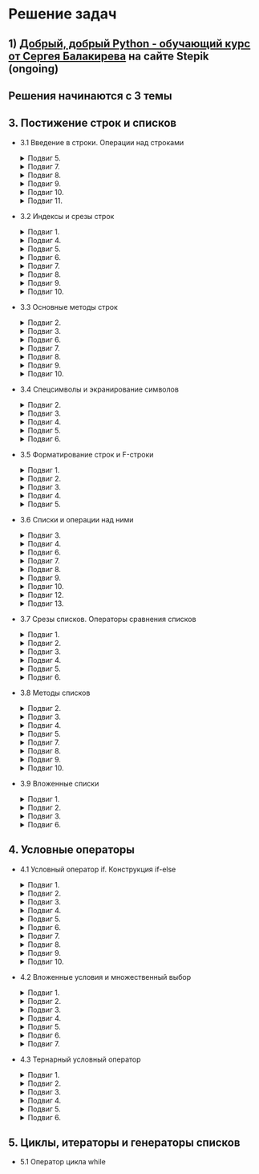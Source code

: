 # Решение задач

## 1) [__Добрый, добрый Python - обучающий курс от Сергея Балакирева__](https://stepik.org/course/100707/syllabus) на сайте Stepik (ongoing)

## Решения начинаются с 3 темы

## __3. Постижение строк и списков__
* 3.1 Введение в строки. Операции над строками
    <details>
    <summary>Подвиг 5.</summary>
    Напишите программу ввода двух строк (каждая вводится с новой строки) и их объединения в одну
    строку через пробел. Результат выведите на экран.

    ### Sample Input
    hello python
    i love you

    ### Sample Output
    hello python i love you

    [__Решение__](https://github.com/ShivaZoid/my_solutions/blob/main/stepik_by_Sergey_Balakirev/3_topic/3_1/5.py)

    </details>
    <details>
    <summary>Подвиг 7.</summary>
    Напишите программу ввода двух слов через пробел. Сформируйте новую строку, продублировав первое
    слово дважды, а второе - трижды (все слова в результирующей строке должны идти через пробел).
    Результат выведите на экран.

    Программу следует реализовать без использования F-строк, а с применением оператора дублирования
    строк.

    ### Sample Input
    hello python

    ### Sample Output
    hello hello python python python

    [__Решение__](https://github.com/ShivaZoid/my_solutions/blob/main/stepik_by_Sergey_Balakirev/3_topic/3_1/7.py)

    </details>
    <details>
    <summary>Подвиг 8.</summary>
    Выполняется считывание двух целочисленных значений в переменные a и b (вводятся в одну строчку
    через пробел). Необходимо сформировать строку вида: "Переменная a = <значение>, переменная b =
    <значение>", используя оператор конкатенации (соединения) строк. Результат выведите на экран.

    P. S. F-строки в программе не использовать.

    ### Sample Input
    2 -5

    ### Sample Output
    Переменная a = 2, переменная b = -5

    [__Решение__](https://github.com/ShivaZoid/my_solutions/blob/main/stepik_by_Sergey_Balakirev/3_topic/3_1/8.py)

    </details>
    <details>
    <summary>Подвиг 9.</summary>
    Написать программу ввода строки и формирования новой строчки вида: "Строка: <введенная строка>.
    Длина: <длина строки>". Результат сформированной строки вывести на экран.

    P. S. В программе F-строки не использовать.

    ### Sample Input
    hello Balakirev

    ### Sample Output
    Строка: hello Balakirev. Длина: 15

    [__Решение__](https://github.com/ShivaZoid/my_solutions/blob/main/stepik_by_Sergey_Balakirev/3_topic/3_1/9.py)

    </details>
    <details>
    <summary>Подвиг 10.</summary>
    Написать программу ввода двух слов (через пробел в одну строчку). Определить булевы значения для
    оператора in проверки вхождения первого слова во второе. А также для операторов ==, >, <. Все
    булевы значения объединить в одну строку через пробел и вывести на экран.

    ### Sample Input
    hello python

    ### Sample Output
    False False False True

    [__Решение__](https://github.com/ShivaZoid/my_solutions/blob/main/stepik_by_Sergey_Balakirev/3_topic/3_1/10.py)

    </details>
    <details>
    <summary>Подвиг 11.</summary>
    С клавиатуры вводятся две буквы (в одну строку через пробел). Вывести на экран следующую строку:
    "Коды: <буква1> = <код буквы1>, <буква2> = <код буквы2>"

    ### Sample Input
    a z

    ### Sample Output
    Коды: a = 97, z = 122

    [__Решение__](https://github.com/ShivaZoid/my_solutions/blob/main/stepik_by_Sergey_Balakirev/3_topic/3_1/11.py)

    </details>

* 3.2 Индексы и срезы строк
    <details>
    <summary>Подвиг 1.</summary>
    Напишите программу ввода строки и отображения на экране ее первого и последнего символа в виде
    одной строки.

    ### Sample Input
    I love Python

    ### Sample Output
    In

    [__Решение__](https://github.com/ShivaZoid/my_solutions/blob/main/stepik_by_Sergey_Balakirev/3_topic/3_2/1.py)

    </details>
    <details>
    <summary>Подвиг 4.</summary>
    Напишите программу отображения первых четырех символов из введенной строки. Будем полагать, что
    строка гарантированно длиной не менее четырех символов.

    ### Sample Input
    panda

    ### Sample Output
    pand

    [__Решение__](https://github.com/ShivaZoid/my_solutions/blob/main/stepik_by_Sergey_Balakirev/3_topic/3_2/4.py)

    </details>
    <details>
    <summary>Подвиг 5.</summary>
    Напишите программу отображения последних трех символов из введенной строки. Будем полагать, что
    строка гарантированно длиной не менее трех символов.

    ### Sample Input
    Balakirev

    ### Sample Output
    rev

    [__Решение__](https://github.com/ShivaZoid/my_solutions/blob/main/stepik_by_Sergey_Balakirev/3_topic/3_2/5.py)

    </details>
    <details>
    <summary>Подвиг 6.</summary>
    Напишите программу отображения всех символов с нечетными индексами из введенной строки.

    ### Sample Input
    Balakirev

    ### Sample Output
    aaie

    [__Решение__](https://github.com/ShivaZoid/my_solutions/blob/main/stepik_by_Sergey_Balakirev/3_topic/3_2/6.py)

    </details>
    <details>
    <summary>Подвиг 7.</summary>
    Вводятся две строки (каждая с новой строчки). Из первой строки выделить все символы с четными
    индексами, а из второй - с нечетными. Объединить строки через пробел и вывести на экран.

    ### Sample Input
    Hello

    Python

    ### Sample Output
    Hlo yhn

    [__Решение__](https://github.com/ShivaZoid/my_solutions/blob/main/stepik_by_Sergey_Balakirev/3_topic/3_2/7.py)

    </details>
    <details>
    <summary>Подвиг 8.</summary>
    Из введенной строки отобразить первые пять символов в обратном порядке. Полагается, что введенная
    строка имеет минимум пять символов.

    ### Sample Input
    abrakadabra

    ### Sample Output
    karba

    [__Решение__](https://github.com/ShivaZoid/my_solutions/blob/main/stepik_by_Sergey_Balakirev/3_topic/3_2/8.py)

    </details>
    <details>
    <summary>Подвиг 9.</summary>
    Вводятся два слова (через пробел в одной строке). Длина первого слова меньше второго. Необходимо
    обрезать второе слово до длины первого и отобразить обрезанное слово на экране.

    ### Sample Input
    Hello Balakirev

    ### Sample Output
    Balak

    [__Решение__](https://github.com/ShivaZoid/my_solutions/blob/main/stepik_by_Sergey_Balakirev/3_topic/3_2/9.py)

    </details>
    <details>
    <summary>Подвиг 10.</summary>
    Вводятся два слова (через пробел в одной строке). Длина второго слова меньше первого. Из этих слов
    выделить символы с нечетными индексами с обрезкой первого слова до длины второго. Сравнить
    полученные строки между собой на равенство и результат (True или False) вывести на экран. Задачу
    выполнять без использования условного оператора.

    ### Sample Input
    Hello Hell

    ### Sample Output
    True

    [__Решение__](https://github.com/ShivaZoid/my_solutions/blob/main/stepik_by_Sergey_Balakirev/3_topic/3_2/10.py)

    </details>
* 3.3 Основные методы строк
    <details>
    <summary>Подвиг 2.</summary>
    Вводится слово. Необходимо первую букву этого слова сделать заглавной, а остальные - малыми.
    Результат отобразить на экране.

    ### Sample Input
    HELLO

    ### Sample Output
    Hello

    [__Решение__](https://github.com/ShivaZoid/my_solutions/blob/main/stepik_by_Sergey_Balakirev/3_topic/3_3/2.py)

    </details>
    <details>
    <summary>Подвиг 3.</summary>
    Вводится строка. Необходимо определить число вхождений дефисов (-) в этой строке. На экране
    отобразить полученное число.

    ### Sample Input
    osnovnye-metody-strok

    ### Sample Output
    2

    [__Решение__](https://github.com/ShivaZoid/my_solutions/blob/main/stepik_by_Sergey_Balakirev/3_topic/3_3/3.py)

    </details>
    <details>
    <summary>Подвиг 6.</summary>
    Вводится строка. С помощью метода String.find найдите в этой строке индекс первого вхождения
    фрагмента "ra". Полученное число выведите на экран.

    ### Sample Input
    abrakadabra

    ### Sample Output
    2

    [__Решение__](https://github.com/ShivaZoid/my_solutions/blob/main/stepik_by_Sergey_Balakirev/3_topic/3_3/6.py)

    </details>
    <details>
    <summary>Подвиг 7.</summary>
    Вводится строка (слаг). Замените в этой строке все двойные дефисы (--) и тройные (---) на одинарные
    (-). Подумайте, в какой последовательности следует выполнять эти замены. Результат преобразования
    выведите на экран.

    ### Sample Input
    dobavlyaem---slagi--slug-k--url---adresam

    ### Sample Output
    dobavlyaem-slagi-slug-k-url-adresam

    [__Решение__](https://github.com/ShivaZoid/my_solutions/blob/main/stepik_by_Sergey_Balakirev/3_topic/3_3/7.py)

    </details>
    <details>
    <summary>Подвиг 8.</summary>
    Вводятся три целых положительных числа (максимум трехзначные) через пробел в одну строчку. Для
    двухзначных и однозначных чисел нужно добавить слева незначащие нули так, чтобы все числа содержали
    по три цифры. Вывести на экран полученные числа в столбик.

    ### Sample Input
    8 11 123

    ### Sample Output
    008

    011

    123

    [__Решение__](https://github.com/ShivaZoid/my_solutions/blob/main/stepik_by_Sergey_Balakirev/3_topic/3_3/8.py)

    </details>
    <details>
    <summary>Подвиг 9.</summary>
    Вводится строка, состоящая из слов, разделенных пробелом. Необходимо подсчитать число слов в этой
    строке и результат (число) отобразить на экране.

    ### Sample Input
    I love Python

    ### Sample Output
    3

    [__Решение__](https://github.com/ShivaZoid/my_solutions/blob/main/stepik_by_Sergey_Balakirev/3_topic/3_3/9.py)

    </details>
    <details>
    <summary>Подвиг 10.</summary>
    Вводится строка, состоящая из названий городов, разделенных пробелом. Необходимо преобразовать эту
    строку, чтобы названия городов шли через точку с запятой. Результат отобразить на экране.

    ### Sample Input
    Москва Тверь Казань

    ### Sample Output
    Москва;Тверь;Казань

    [__Решение__](https://github.com/ShivaZoid/my_solutions/blob/main/stepik_by_Sergey_Balakirev/3_topic/3_3/10.py)

    </details>
* 3.4 Спецсимволы и экранирование символов
    <details>
    <summary>Подвиг 2.</summary>
    Необходимо задать строку со следующим содержимым: Тема занятия "спецсимволы". И отобразить ее на
    экране (кавычки у слова спецсимволы также должны быть отображены).

    ### Sample Input
     -

    ### Sample Output
    Тема занятия "спецсимволы"

    [__Решение__](https://github.com/ShivaZoid/my_solutions/blob/main/stepik_by_Sergey_Balakirev/3_topic/3_4/2.py)

    </details>
    <details>
    <summary>Подвиг 3.</summary>
    Вводится два слова в одну строку через пробел. Поставьте между этими словами символ обратного слеша
    (вместо пробела). Результирующую строку отобразите на экране.

    P. S. Задачу реализовать без применения F-строк.

    ### Sample Input
    Hello Balakirev!

    ### Sample Output
    Hello\Balakirev!

    [__Решение__](https://github.com/ShivaZoid/my_solutions/blob/main/stepik_by_Sergey_Balakirev/3_topic/3_4/3.py)

    </details>
    <details>
    <summary>Подвиг 4.</summary>
    Вводится строка со словами, разделенными пробелом. Необходимо первый пробел заменить на одинарную
    кавычку, а все остальные - на двойные. Результирующую строку отобразить на экране.

    ### Sample Input
    My best friend is Python!

    ### Sample Output
    My'best"friend"is"Python!

    [__Решение__](https://github.com/ShivaZoid/my_solutions/blob/main/stepik_by_Sergey_Balakirev/3_topic/3_4/4.py)

    </details>
    <details>
    <summary>Подвиг 5.</summary>
    Используя raw-строки, задайте строку, содержащую этот путь к файлу:
    C:\WINDOWS\System32\drivers\etc\hosts. Результат отобразите на экране.

    ### Sample Input
    -

    ### Sample Output
    C:\WINDOWS\System32\drivers\etc\hosts

    [__Решение__](https://github.com/ShivaZoid/my_solutions/blob/main/stepik_by_Sergey_Balakirev/3_topic/3_4/5.py)

    </details>
    <details>
    <summary>Подвиг 6.</summary>
    Вводится слово. Необходимо сформировать новую строку, где введенное слово будет заключено в двойные
    кавычки. Результат выведите на экран.

    ### Sample Input
    language

    ### Sample Output
    "language"

    [__Решение__](https://github.com/ShivaZoid/my_solutions/blob/main/stepik_by_Sergey_Balakirev/3_topic/3_4/6.py)

    </details>
* 3.5 Форматирование строк и F-строки
    <details>
    <summary>Подвиг 1.</summary>
    Вводятся: имя, фамилия и возраст (целое положительное число) каждое значение с новой строки.
    Используя метод строки format, через индексы переменных необходимо сформировать строку по шаблону:
    "Уважаемый <имя> <фамилия>! Поздравляем Вас с <возраст>-летием!"

    Результат вывести на экран (без кавычек).

    ### Sample Input
    Sergey

    Balakirev

    35

    ### Sample Output
    Уважаемый Sergey Balakirev! Поздравляем Вас с 35-летием!

    [__Решение__](https://github.com/ShivaZoid/my_solutions/blob/main/stepik_by_Sergey_Balakirev/3_topic/3_5/1.py)

    </details>
    <details>
    <summary>Подвиг 2.</summary>
    Вводятся: габариты изделия (целые числа): ширина, глубина, высота - в одну строчку через пробел. С
    помощью метода format, используя ключи в качестве имен переменных, сформировать строку: "Габариты:
    <ширина> x <глубина> x <высота>". Результат вывести на экран.

    ### Sample Input
    8 11 13

    ### Sample Output
    Габариты: 8 x 11 x 13

    [__Решение__](https://github.com/ShivaZoid/my_solutions/blob/main/stepik_by_Sergey_Balakirev/3_topic/3_5/2.py)

    </details>
    <details>
    <summary>Подвиг 3.</summary>
    Вводятся: два целых числа в одну строку через пробел. С помощью F-строки отобразить их по
    возрастанию в одну строку через пробел. Результат вывести на экран.
    P. S. Реализовать программу без использования условных операторов. Подумайте, как это можно
    сделать.

    ### Sample Input
    18 11

    ### Sample Output
    11 18

    [__Решение__](https://github.com/ShivaZoid/my_solutions/blob/main/stepik_by_Sergey_Balakirev/3_topic/3_5/3.py)

    </details>
    <details>
    <summary>Подвиг 4.</summary>
    Вводится адрес (каждое значение с новой строки) в формате: город, улица, номер дома (целое число),
    номер квартиры (целое число). Сформировать строку по шаблону: "г. <город>, ул. <улица>, д. <номер
    дома>, кв. <номер квартиры>", используя F-строку. Результат вывести на экран.

    ### Sample Input
    Москва

    Воздвиженка

    9

    1

    ### Sample Output
    г. Москва, ул. Воздвиженка, д. 9, кв. 1

    [__Решение__](https://github.com/ShivaZoid/my_solutions/blob/main/stepik_by_Sergey_Balakirev/3_topic/3_5/4.py)

    </details>
    <details>
    <summary>Подвиг 5.</summary>
    Вводятся (каждое с новой строки): курс доллара (вещественное значение) и число рублей (целое число)
    для обмена рублей на доллары. Вычислить целое количество получаемых долларов (с отбрасыванием
    дробной части) и сформировать строку, используя F-строку:

    "Вы можете получить <долларов>$ за <число рублей> рублей по курсу <курс доллара>".
    Вывести результат на экран (без кавычек).

    ### Sample Input
    73.54

    1000

    ### Sample Output
    Вы можете получить 13$ за 1000 рублей по курсу 73.54

    [__Решение__](https://github.com/ShivaZoid/my_solutions/blob/main/stepik_by_Sergey_Balakirev/3_topic/3_5/5.py)

    </details>
* 3.6 Списки и операции над ними
	<details>
    <summary>Подвиг 3.</summary>
    Вводятся три целых числа в одну строку через пробел. Сформируйте список lst, хранящий эти значения
    в порядке их ввода. Результат выведите на экран

    ### Sample Input
    8 11 3

    ### Sample Output
    [8, 11, 3]

    [__Решение__](https://github.com/ShivaZoid/my_solutions/blob/main/stepik_by_Sergey_Balakirev/3_topic/3_6/3.py)

    </details>
    <details>
    <summary>Подвиг 4.</summary>
    Вводятся названия городов в одну строчку через пробел. На основе этой строки формируется список с
    помощью команды: cities = input().split()
    Необходимо проверить, присутствует ли в этом списке город "Москва". Вывести на экран True, если
    присутствует и False - в противном случае. Решить эту задачу следует без использования условного
    оператора.

    ### Sample Input
    Тверь Уфа Москва Казань

    ### Sample Output
    True

    [__Решение__](https://github.com/ShivaZoid/my_solutions/blob/main/stepik_by_Sergey_Balakirev/3_topic/3_6/4.py)

    </details>
    <details>
    <summary>Подвиг 6.</summary>
    Вводятся названия городов в одну строчку через пробел. На основе этой строки формируется список с
    помощью команды: cities = input().split()
    Необходимо вывести значение последнего элемента этого списка на экран.

    ### Sample Input
    Москва Питер Уфа Казань Владимир

    ### Sample Output
    Владимир

    [__Решение__](https://github.com/ShivaZoid/my_solutions/blob/main/stepik_by_Sergey_Balakirev/3_topic/3_6/6.py)

    </details>
    <details>
    <summary>Подвиг 7.</summary>
    Вводятся оценки студента (целые числа от 2 до 5) в одну строчку через пробел. На основе введенной
    строки формируется список командой: marks = list(map(int, input().split()))
    Необходимо вычислить средний балл и вывести его на экран с точностью до десятых (один знак после
    запятой).

    ### Sample Input
    3 3 2 4 4 5 4 3 2

    ### Sample Output
    3.3

    [__Решение__](https://github.com/ShivaZoid/my_solutions/blob/main/stepik_by_Sergey_Balakirev/3_topic/3_6/7.py)

    </details>
    <details>
    <summary>Подвиг 8.</summary>
    Вводится информация по книге (каждое значение с новой строки): название, автор, число страниц
    (целое число), цена (вещественное число). На основе этих данных формируется список book с
    элементами в порядке их ввода. Затем, из этого списка необходимо удалить 3-й элемент (число
    страниц),в качестве автора записать "Пушкин" и цену увеличить в 2 раза. Результат вывести на экран.

    ### Sample Input
    Мастер и Маргарита

    Булгаков

    233

    435.45

    ### Sample Output
    ['Мастер и Маргарита', 'Пушкин', 870.9]

    [__Решение__](https://github.com/ShivaZoid/my_solutions/blob/main/stepik_by_Sergey_Balakirev/3_topic/3_6/8.py)

    </details>
    <details>
    <summary>Подвиг 9.</summary>
    Вводится число новых подписчиков канала по дням в одну строку через пробел. На основе введенной
    строки необходимо сформировать список из целых чисел. Затем, вывести на экран максимальное,
    минимальное и суммарное значения этого списка через пробел.

    ### Sample Input
    52 65 64 54 68 59 42 63

    ### Sample Output
    68 42 467

    [__Решение__](https://github.com/ShivaZoid/my_solutions/blob/main/stepik_by_Sergey_Balakirev/3_topic/3_6/9.py)

    </details>
    <details>
    <summary>Подвиг 10.</summary>
    Вводится число новых подписчиков канала по дням в одну строку через пробел. На основе введенной
    строки необходимо сформировать список lst из целых чисел. Требуется отсортировать элементы этого
    списка по убыванию и результат вывести на экран.

    ### Sample Input
    52 65 64 54 68 59 42 63

    ### Sample Output
    68 65 64 63 59 54 52 42

    [__Решение__](https://github.com/ShivaZoid/my_solutions/blob/main/stepik_by_Sergey_Balakirev/3_topic/3_6/10.py)

    </details>
    <details>
    <summary>Подвиг 12.</summary>
    Вводятся названия городов в одну строку через пробел. На основе этой строки необходимо создать
    список lst и добавить его в конец следующего списка: cities = ["Москва", "Тверь", "Вологда"]

    Вывести результат на экран

    ### Sample Input
    Уфа Казань Севастополь

    ### Sample Output
    Москва Тверь Вологда Уфа Казань Севастополь

    [__Решение__](https://github.com/ShivaZoid/my_solutions/blob/main/stepik_by_Sergey_Balakirev/3_topic/3_6/12.py)

    </details>
    <details>
    <summary>Подвиг 13.</summary>
    Вводятся названия городов в одну строку через пробел. На основе этой строки необходимо создать
    список lst и добавить его в начало другого списка: cities = ["Москва", "Тверь", "Вологда"]

    Вывести результат на экран

    ### Sample Input
    Уфа Казань Севастополь

    ### Sample Output
    Уфа Казань Севастополь Москва Тверь Вологда

    [__Решение__](https://github.com/ShivaZoid/my_solutions/blob/main/stepik_by_Sergey_Balakirev/3_topic/3_6/13.py)

    </details>
* 3.7 Срезы списков. Операторы сравнения списков
    <details>
    <summary>Подвиг 1.</summary>
    Имеется список числа просмотров видео по дням:
    v = [1205, 1101, 1434, 1320, 923, 874]

    Необходимо выбрать из него первые три значения (используя срезы) и вывести результат на экран.

    ### Sample Input
    -

    ### Sample Output
    [1205, 1101, 1434]

    [__Решение__](https://github.com/ShivaZoid/my_solutions/blob/main/stepik_by_Sergey_Balakirev/3_topic/3_7/1.py)

    </details>
    <details>
    <summary>Подвиг 2.</summary>
    Имеется список числа просмотров видео по дням:
    v = [1205, 1101, 1434, 1320, 923, 874]

    Необходимо выбрать из него последние четыре значения (используя срезы) и вывести результат на
    экран.

    ### Sample Input
    -

    ### Sample Output
    [1434, 1320, 923, 874]

    [__Решение__](https://github.com/ShivaZoid/my_solutions/blob/main/stepik_by_Sergey_Balakirev/3_topic/3_7/2.py)

    </details>
    <details>
    <summary>Подвиг 3.</summary>
    Имеется список городов:
    c = ["Москва", "Ульяновск", "Самара", "Тверь", "Вологда", "Омск", "Уфа"]

    Необходимо с помощью срезов выбрать из него города через один (начиная с первого) и результат
    вывести на экран.

    ### Sample Input
    -

    ### Sample Output
    ['Москва', 'Самара', 'Вологда', 'Уфа']

    [__Решение__](https://github.com/ShivaZoid/my_solutions/blob/main/stepik_by_Sergey_Balakirev/3_topic/3_7/3.py)

    </details>
    <details>
    <summary>Подвиг 4.</summary>
    Имеется список городов:
    c = ["Москва", "Ульяновск", "Самара", "Тверь", "Вологда", "Омск", "Уфа"]

    Необходимо с помощью срезов выбрать из него города через один (начиная со второго) и результат
    вывести на экран.

    ### Sample Input
    -

    ### Sample Output
    ['Ульяновск', 'Тверь', 'Омск']

    [__Решение__](https://github.com/ShivaZoid/my_solutions/blob/main/stepik_by_Sergey_Balakirev/3_topic/3_7/4.py)

    </details>
    <details>
    <summary>Подвиг 5.</summary>
    Имеется список с оценками студента:
    m = [2, 3, 5, 5, 2, 2, 3, 3, 4, 5, 4, 4]

    Необходимо с помощью срезов выбрать элементы с 3-го по 7-й (включительно) и вывести их на экран в
    обратном порядке.

    ### Sample Input
    -

    ### Sample Output
    [3, 2, 2, 5, 5]

    [__Решение__](https://github.com/ShivaZoid/my_solutions/blob/main/stepik_by_Sergey_Balakirev/3_topic/3_7/5.py)

    </details>
    <details>
    <summary>Подвиг 6.</summary>
    Имеется список с оценками студента:
    m = [2, 3, 5, 5, 2, 2, 3, 3, 4, 5, 4, 4]

    Необходимо с помощью срезов выбрать элементы через один, начиная с последнего, и вывести результат
    на экран.

    ### Sample Input
    -

    ### Sample Output
    [4, 5, 3, 2, 5, 3]

    [__Решение__](https://github.com/ShivaZoid/my_solutions/blob/main/stepik_by_Sergey_Balakirev/3_topic/3_7/6.py)

    </details>
* 3.8 Методы списков
    <details>
    <summary>Подвиг 2.</summary>
    Вводится строка из целых чисел через пробел. Если первое число не равно последнему, то нужно
    добавить значение True, а иначе - значение False. Результирующий список вывести на экран.

    Реализовать задачу без использования условных операторов.

    ### Sample Input
    8 12 2 -10 6

    ### Sample Output
    8 12 2 -10 6 True

    [__Решение__](https://github.com/ShivaZoid/my_solutions/blob/main/stepik_by_Sergey_Balakirev/3_topic/3_8/2.py)

    </details>
    <details>
    <summary>Подвиг 3.</summary>
    Имеется список городов:
    cities = ["Москва", "Казань", "Ярославль"]

    Необходимо вставить во вторую позицию этого списка строку "Ульяновск" и вывести список.

    ### Sample Input
    -

    ### Sample Output
    Москва Ульяновск Казань Ярославль

    [__Решение__](https://github.com/ShivaZoid/my_solutions/blob/main/stepik_by_Sergey_Balakirev/3_topic/3_8/3.py)

    </details>
    <details>
    <summary>Подвиг 4.</summary>
    Вводится строка с номером телефона в формате:
    +7(xxx)xxx-xx-xx

    Необходимо преобразовать ее в список lst (посимвольно, то есть, элементами списка будут являться
    отдельные символы строки). Затем, удалить первый '+', число 7 заменить на 8 и убрать дефисы.
    Отобразить полученный список на экран

    ### Sample Input
    +7(912)123-45-67

    ### Sample Output
    8(912)1234567

    [__Решение__](https://github.com/ShivaZoid/my_solutions/blob/main/stepik_by_Sergey_Balakirev/3_topic/3_8/4.py)

    </details>
    <details>
    <summary>Подвиг 5.</summary>
    В одну строчку через пробел вводятся: имя, отчество и фамилия. Необходимо представить эти данные в
    виде новой строки в формате: Фамилия И.О. (Например, Сергей Михайлович Балакирев -> Балакирев
    С.М.).

    ### Sample Input
    Сергей Михайлович Балакирев

    ### Sample Output
    Балакирев С.М.

    [__Решение__](https://github.com/ShivaZoid/my_solutions/blob/main/stepik_by_Sergey_Balakirev/3_topic/3_8/5.py)

    </details>
    <details>
    <summary>Подвиг 7.</summary>
    Вводятся целые числа в одну строчку через пробел (не менее четырех). Необходимо найти три
    наименьших числа в этой последовательности чисел и вывести их на экран в порядке возрастания.

    Реализовать программу без использования условного оператора.

    ### Sample Input
    8 11 -5 10 -1 0 7

    ### Sample Output
    -5 -1 0

    [__Решение__](https://github.com/ShivaZoid/my_solutions/blob/main/stepik_by_Sergey_Balakirev/3_topic/3_8/7.py)

    </details>
    <details>
    <summary>Подвиг 8.</summary>
    Вводятся целые числа в одну строчку через пробел. Необходимо преобразовать их в список lst , затем,
    удалить последнее значение и если оно нечетное, то в список (в конец) добавить True, иначе - False.

    Реализовать программу без использования условного оператора.

    ### Sample Input
    8 11 0 3 5 6

    ### Sample Output
    8 11 0 3 5 False

    [__Решение__](https://github.com/ShivaZoid/my_solutions/blob/main/stepik_by_Sergey_Balakirev/3_topic/3_8/8.py)

    </details>
    <details>
    <summary>Подвиг 9.</summary>
    Вводятся оценки студента (числа от 2 до 5) в одну строку через пробел. Необходимо определить
    количество двоек и вывести это значение на экран.

    ### Sample Input
    2 3 5 2 4 2 2 5

    ### Sample Output
    4

    [__Решение__](https://github.com/ShivaZoid/my_solutions/blob/main/stepik_by_Sergey_Balakirev/3_topic/3_8/9.py)

    </details>
    <details>
    <summary>Подвиг 10.</summary>
    Вводятся названия рек в одну строчку через пробел. Необходимо все их отсортировать по именам (по
    возрастанию) и в отсортированном списке удалить первый элемент. Результат отобразить на экране в
    одну строчку через пробел.

    ### Sample Input
    Лена Обь Волга Дон Енисей

    ### Sample Output
    Дон Енисей Лена Обь

    [__Решение__](https://github.com/ShivaZoid/my_solutions/blob/main/stepik_by_Sergey_Balakirev/3_topic/3_8/10.py)

    </details>
* 3.9 Вложенные списки
    <details>
    <summary>Подвиг 1.</summary>
    В список:
    a = [5.4, 6.7, 10.4]

    добавить в конец вложенный список со значениями, вводимыми в программу (целые числа вводятся в
    строчку через пробел). Результирующий список вывести на экран

    ### Sample Input
    8 11

    ### Sample Output
    [5.4, 6.7, 10.4, [8, 11]]

    [__Решение__](https://github.com/ShivaZoid/my_solutions/blob/main/stepik_by_Sergey_Balakirev/3_topic/3_9/1.py)

    </details>
    <details>
    <summary>Подвиг 2.</summary>
    Вводятся три строчки стихотворения (каждая с новой строки). Сохранить его в виде вложенного списка
    с разбивкой по строкам и словам (слова разделяются пробелом). Результирующий список вывести на
    экран.

    ### Sample Input
    Мороз и солнце день чудесный

    Еще ты дремлешь друг прелестный

    Пора красавица проснись

    ### Sample Output
    [['Мороз', 'и', 'солнце', 'день', 'чудесный'], ['Еще', 'ты', 'дремлешь', 'друг', 'прелестный'],
    ['Пора', 'красавица', 'проснись']]

    [__Решение__](https://github.com/ShivaZoid/my_solutions/blob/main/stepik_by_Sergey_Balakirev/3_topic/3_9/2.py)

    </details>
    <details>
    <summary>Подвиг 3.</summary>
    Вводится  матрица чисел из трех строк. В каждой строке числа разделяются пробелом. Необходимо
    вывести на экран последний столбец этой матрицы в виде строки из трех чисел через пробел.

    ### Sample Input
    8 11 12 1

    9 4 36 -4

    1 12 49 5

    ### Sample Output
    1 -4 5

    [__Решение__](https://github.com/ShivaZoid/my_solutions/blob/main/stepik_by_Sergey_Balakirev/3_topic/3_9/3.py)

    </details>
    <details>
    <summary>Подвиг 6.</summary>
    Имеется вложенный список из трех строк:

    t = [["Скажи-ка", "дядя", "ведь", "не", "даром"], ["Я", "Python", "выучил", "с", "каналом"],
    ["Балакирев", "что", "раздавал?"]]

    Необходимо реализовать проверку на наличие в этом списке введенного слова. Результат (True или
    False) вывести на экран. Решить задачу необходимо без применения условного оператора.

    ### Sample Input
    дядя

    ### Sample Output
    True

    [__Решение__](https://github.com/ShivaZoid/my_solutions/blob/main/stepik_by_Sergey_Balakirev/3_topic/3_9/6.py)

    </details>

## __4. Условные операторы__
* 4.1 Условный оператор if. Конструкция if-else
    <details>
    <summary>Подвиг 1.</summary>
    Вводятся два вещественных числа в одну строку через пробел. Вывести на экран наибольшее из чисел.
    Задачу решить с помощью условного оператора.

    ### Sample Input
    8.7 11.0

    ### Sample Output
    11.0

    [__Решение__](https://github.com/ShivaZoid/my_solutions/blob/main/stepik_by_Sergey_Balakirev/4_topic/4_1/1.py)

    </details>
    <details>
    <summary>Подвиг 2.</summary>
    Вводится слово. Необходимо определить, является ли это слово палиндромом (одинаково читается вперед
    и назад, например, АННА). Регистр букв не учитывать. Если введенное слово палиндром, на экран
    вывести ДА, иначе - НЕТ.

    ### Sample Input
    Шалаш

    ### Sample Output
    ДА

    [__Решение__](https://github.com/ShivaZoid/my_solutions/blob/main/stepik_by_Sergey_Balakirev/4_topic/4_1/2.py)

    </details>
    <details>
    <summary>Подвиг 3.</summary>
    Вводятся два целых положительных числа m и n в одну строку через пробел. Если число m делится
    нацело на число n, то вывести на экран частное от деления (результат деления) в виде целого числа.
    В противном случае вывести сообщение «m на n нацело не делится» (без кавычек) и вместо m и n
    подставить соответствующие числа, например: «13 на 2 нацело не делится».

    ### Sample Input 1
    8 4

    ### Sample Output 1
    2

    ### Sample Input 2
    11 2

    ### Sample Output 2
    11 на 2 нацело не делится

    [__Решение__](https://github.com/ShivaZoid/my_solutions/blob/main/stepik_by_Sergey_Balakirev/4_topic/4_1/3.py)

    </details>
    <details>
    <summary>Подвиг 4.</summary>
    Вводятся три целых положительных числа в одну строку через пробел. Убедиться, что первые два числа
    - это катеты прямоугольного треугольника, а третье - его гипотенуза. (Подсказка: проверка делается
    - по теореме Пифагора ). Если проверка проходит (истинна), то вывести на экран ДА, иначе - НЕТ.

    ### Sample Input
    3 4 5

    ### Sample Output
    ДА

    [__Решение__](https://github.com/ShivaZoid/my_solutions/blob/main/stepik_by_Sergey_Balakirev/4_topic/4_1/4.py)

    </details>
    <details>
    <summary>Подвиг 5.</summary>
    Вводится четырехзначное число. Проверить, что оно оканчивается на цифру 7. Вывести на экран ДА,
    если это так и НЕТ - в противном случае.

    ### Sample Input
    8117

    ### Sample Output
    ДА

    [__Решение__](https://github.com/ShivaZoid/my_solutions/blob/main/stepik_by_Sergey_Balakirev/4_topic/4_1/5.py)

    </details>
    <details>
    <summary>Подвиг 6.</summary>
    Вводится слово. Проверить, что в этом слове присутствуют все три буквы: t, h и o (в произвольном
    порядке). Реализовать программу с помощью одного условного оператора. Если проверка проходит,
    вывести ДА, иначе - НЕТ.

    ### Sample Input
    Python

    ### Sample Output
    ДА

    [__Решение__](https://github.com/ShivaZoid/my_solutions/blob/main/stepik_by_Sergey_Balakirev/4_topic/4_1/6.py)

    </details>
    <details>
    <summary>Подвиг 7.</summary>
    Вводится список городов в одну строку через пробел. Если в этом списке присутствует город Москва,
    то удалить его. Вывести на экран результирующий список в виде строки с городами через пробел.

    ### Sample Input
    Уфа Астрахань Москва Самара Казань

    ### Sample Output
    Уфа Астрахань Самара Казань

    [__Решение__](https://github.com/ShivaZoid/my_solutions/blob/main/stepik_by_Sergey_Balakirev/4_topic/4_1/7.py)

    </details>
    <details>
    <summary>Подвиг 8.</summary>
    Вводятся четыре целых числа a, b, c, d в одну строку через пробел. Определить, войдет ли в конверт
    с внутренними размерами a и b мм прямоугольная открытка с размерами с и d мм. Для размещения
    открытки в конверте необходим зазор в 1 мм с каждой стороны. Открытку можно поворачивать на 90
    градусов. Вывести ДА, если входит и НЕТ - если не входит.

    ### Sample Input
    12 5 7 2

    ### Sample Output
    ДА

    [__Решение__](https://github.com/ShivaZoid/my_solutions/blob/main/stepik_by_Sergey_Balakirev/4_topic/4_1/8.py)

    </details>
    <details>
    <summary>Подвиг 9.</summary>
    Вводится шестизначное число. Определить, является ли оно счастливым. (Счастливым называют такое
    шестизначное число, в котором сумма его первых трех цифр равна сумме его последних трех цифр.).
    Вывести ДА, если счастливое и НЕТ - в противном случае.

    ### Sample Input
    811235

    ### Sample Output
    ДА

    [__Решение__](https://github.com/ShivaZoid/my_solutions/blob/main/stepik_by_Sergey_Balakirev/4_topic/4_1/9.py)

    </details>
    <details>
    <summary>Подвиг 10.</summary>
    Работа светофора для пешеходов запрограммирована следующим образом: в начале каждого часа в течение
    трех минут горит зеленый сигнал, затем в течение двух минут – красный, в течение трех минут – опять
    зеленый и т. д. Дано вещественное число t, означающее время в минутах, прошедшее с начала
    очередного часа. Определить, сигнал какого цвета горит для пешеходов в этот момент. На экран
    вывести сообщение (без кавычек) "green" - для зеленого и "red" - для красного.

    ### Sample Input
    12.5

    ### Sample Output
    green

    [__Решение__](https://github.com/ShivaZoid/my_solutions/blob/main/stepik_by_Sergey_Balakirev/4_topic/4_1/10.py)

    </details>
* 4.2 Вложенные условия и множественный выбор
    <details>
    <summary>Подвиг 1.</summary>
    Имеется следующее меню:
    m = '''1. Введение в Python
    	2. Строки и списки
    	3. Условные операторы
    	4. Циклы
    	5. Словари, кортежи и множества
    	6. Выход'''
    В программе вводится целое число от 1 до 6. Нужно вывести пункт меню, связанный с этим числом.

    Реализовать программу с использованием операторов if-elif

    ### Sample Input
    2

    ### Sample Output
    2. Строки и списки

    [__Решение__](https://github.com/ShivaZoid/my_solutions/blob/main/stepik_by_Sergey_Balakirev/4_topic/4_2/1.py)

    </details>
    <details>
    <summary>Подвиг 2.</summary>
    Вводятся три целых числа в одну строку через пробел. Необходимо определить наименьшее среди них и
    вывести его на экран.

    Реализовать программу, используя условный оператор, без использования функции min.

    ### Sample Input
    8 11 -1

    ### Sample Output
    -1

    [__Решение__](https://github.com/ShivaZoid/my_solutions/blob/main/stepik_by_Sergey_Balakirev/4_topic/4_2/2.py)

    </details>
    <details>
    <summary>Подвиг 3.</summary>
    Вводится вес боксера-любителя (в кг, в виде вещественного числа). Известно, что вес таков, что
    боксер может быть отнесен к одной из весовых категорий:
    1) легкий вес – до 60 кг (включительно);
    2) первый полусредний вес – до 64 кг (включительно);
    3) полусредний вес – до 69 кг (включительно);
    4) остальные - более 69 кг.

    Вывести на экран номер категории, в которой будет выступать боксер.

    ### Sample Input
    62.4

    ### Sample Output
    2

    [__Решение__](https://github.com/ShivaZoid/my_solutions/blob/main/stepik_by_Sergey_Balakirev/4_topic/4_2/3.py)

    </details>
    <details>
    <summary>Подвиг 4.</summary>
    Вводится порядковый номер дня недели (1, 2, ..., 7). Вывести на экран его название (понедельник,
    вторник, среда, четверг, пятница, суббота, воскресенье).

    Программу реализовать с использованием операторов if-elif.

    ### Sample Input
    2

    ### Sample Output
    вторник

    [__Решение__](https://github.com/ShivaZoid/my_solutions/blob/main/stepik_by_Sergey_Balakirev/4_topic/4_2/4.py)

    </details>
    <details>
    <summary>Подвиг 5.</summary>
    Вводится порядковый номер месяца (1, 2, ..., 12). Вывести на экран количество дней в этом месяце.
    Принять, что год не является високосным. Реализовать через условный оператор, в котором следует
    использовать не более трех ветвей (блоков).
    P.S. Число дней в месяцах не високосного года, начиная с января:
    31, 28, 31, 30, 31, 30, 31, 31, 30, 31, 30, 31

    ### Sample Input
    2

    ### Sample Output
    28

    [__Решение__](https://github.com/ShivaZoid/my_solutions/blob/main/stepik_by_Sergey_Balakirev/4_topic/4_2/5.py)

    </details>
    <details>
    <summary>Подвиг 6.</summary>
    Дата некоторого дня характеризуется двумя натуральными числами: m (порядковый номер месяца) и n
    (число). По введенным m и n (в одну строку через пробел) определить:
    а) дату предыдущего дня (принять, что m и n не характеризуют 1 января);
    б) дату следующего дня (принять, что m и n не характеризуют 31 декабря).

    В задаче принять, что год не является високосным. Вывести предыдущую дату и следующую дату (в
    формате: mm.dd, где m - число месяца; d - номер дня) в одну строчку через пробел.
    P.S. Число дней в месяцах не високосного года, начиная с января:
    31, 28, 31, 30, 31, 30, 31, 31, 30, 31, 30, 31

    ### Sample Input
    8 31

    ### Sample Output
    08.30 09.01

    [__Решение__](https://github.com/ShivaZoid/my_solutions/blob/main/stepik_by_Sergey_Balakirev/4_topic/4_2/6.py)

    </details>
    <details>
    <summary>Подвиг 7.</summary>
     Вводится целое число k (1 <= k <= 365). Определить, каким днем недели (понедельник, вторник,
     среда, четверг, пятница, суббота или воскресенье) является k-й день не високосного года, в котором
     1 января является понедельником.

    ### Sample Input
    121

    ### Sample Output
    вторник

    [__Решение__](https://github.com/ShivaZoid/my_solutions/blob/main/stepik_by_Sergey_Balakirev/4_topic/4_2/7.py)

    </details>
* 4.3 Тернарный условный оператор
    <details>
    <summary>Подвиг 1.</summary>
    Вводится два вещественных числа, каждое с новой строки. Необходимо с помощью тернарного условного
    оператора наибольшее значение присвоить переменной d и вывести ее на экран.

    ### Sample Input
    5.4

    -3.8

    ### Sample Output
    5.4

    [__Решение__](https://github.com/ShivaZoid/my_solutions/blob/main/stepik_by_Sergey_Balakirev/4_topic/4_3/1.py)

    </details>
    <details>
    <summary>Подвиг 2.</summary>
    Вводится целое число. Необходимо переменной msg присвоить строку "кратно 3", если введенное число
    кратно 3, а иначе присвоить строку "не кратно 3". Реализовать программу с использованием тернарного
    оператора. Переменную msg отобразить на экране.

    ### Sample Input
    9

    ### Sample Output
    кратно 3

    [__Решение__](https://github.com/ShivaZoid/my_solutions/blob/main/stepik_by_Sergey_Balakirev/4_topic/4_3/2.py)

    </details>
    <details>
    <summary>Подвиг 3.</summary>
    Вводится слово. Переменной msg присвоить строку "палиндром", если введенное слово является
    палиндромом (одинаково читается и вперед и назад), а иначе присвоить строку "не палиндром".
    Проверку проводить без учета регистра. Программу реализовать с помощью тернарного условного
    оператора. Значение переменной msg отобразить на экране.

    ### Sample Input
    Казак

    ### Sample Output
    палиндром

    [__Решение__](https://github.com/ShivaZoid/my_solutions/blob/main/stepik_by_Sergey_Balakirev/4_topic/4_3/3.py)

    </details>
    <details>
    <summary>Подвиг 4.</summary>
    Вводится целое число 0 или 1. Необходимо преобразовать их в строки: 0 - в "False", 1 - в "True".
    Реализовать это с помощью тернарного условного оператора. Результат отобразить на экране.

    ### Sample Input
    1

    ### Sample Output
    True

    [__Решение__](https://github.com/ShivaZoid/my_solutions/blob/main/stepik_by_Sergey_Balakirev/4_topic/4_3/4.py)

    </details>
    <details>
    <summary>Подвиг 5.</summary>
    Вводится текущее время (секунды) в диапазоне [0; 59]. Если значение равно 59, то следующее должно
    быть 0. И так по кругу. Необходимо  вычислить следующее значение с проверкой граничного значения
    59. Реализуйте это с помощью тернарного условного оператора. Результат отобразите на экране.

    P.S. Попробуйте также реализовать эту же задачу с использованием только арифметических операций.

    ### Sample Input
    55

    ### Sample Output
    56

    [__Решение__](https://github.com/ShivaZoid/my_solutions/blob/main/stepik_by_Sergey_Balakirev/4_topic/4_3/5.py)

    </details>
    <details>
    <summary>Подвиг 6.</summary>
    Имеется список базовых нот:
    m = ['до', 'ре', 'ми', 'фа', 'соль', 'ля', 'си']

    Вводятся три целых числа в диапазоне от 1 до 7 - номера нот, в одну строчку через пробел.
    Необходимо отобразить указанные ноты в виде строки через пробел, но перед нотами до и фа
    дополнительно ставить символ диеза '#'. Реализовать эту программу с использованием тернарного
    условного оператора (он может использоваться несколько раз).

    ### Sample Input
    1 6 7

    ### Sample Output
    #до ля си

    [__Решение__](https://github.com/ShivaZoid/my_solutions/blob/main/stepik_by_Sergey_Balakirev/4_topic/4_3/6.py)

    </details>
## __5. Циклы, итераторы и генераторы списков__
* 5.1 Оператор цикла while